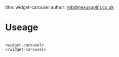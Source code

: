 title:  widget-carousel
author: rob@nexuspoint.co.uk
    
#   Useage


```

<widget-carousel>
</widget-carousel>
    
```	